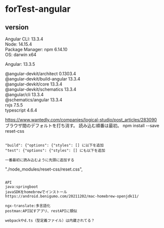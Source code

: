 # forTest-angular

## version
Angular CLI: 13.3.4  
Node: 14.15.4  
Package Manager: npm 6.14.10  
OS: darwin x64  

Angular: 13.3.5  

@angular-devkit/architect       0.1303.4  
@angular-devkit/build-angular   13.3.4  
@angular-devkit/core            13.3.4  
@angular-devkit/schematics      13.3.4  
@angular/cli                    13.3.4  
@schematics/angular             13.3.4  
rxjs                            7.5.5  
typescript                      4.6.4  

https://www.wantedly.com/companies/logical-studio/post_articles/283090
ブラウザ間のデフォルトを打ち消す。
読み込む順番は最初。
npm install --save reset-css
```

"build": {"options": {"styles": [] に以下を追加
"test": {"options": {"styles": [] にも以下を追加

一番最初に読み込むように先頭に追加する

```
"./node_modules/reset-css/reset.css",
```

API  
java:springboot  
javaSDKをhomebrewでインストール
https://android.benigumo.com/20211202/mac-homebrew-openjdk11/

ngx-translate:多言語化  
postman:API試すアプリ、restAPIに類似  

webpackやd.ts（型定義ファイル）は内蔵されてる？
